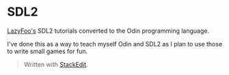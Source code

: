 # SDL2
[LazyFoo's](https://lazyfoo.net/tutorials/SDL/index.php) SDL2 tutorials converted to the Odin programming language.

I've done this as a way to teach myself Odin and SDL2 as I plan to use those to write small games for fun.



> Written with [StackEdit](https://stackedit.io/).